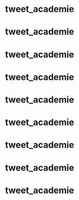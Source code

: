 # tweet_academie
# tweet_academie
# tweet_academie
# tweet_academie
# tweet_academie
# tweet_academie
# tweet_academie
# tweet_academie
# tweet_academie
